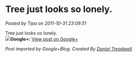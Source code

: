 # Tree just looks so lonely.

*Posted by Tipa on 2011-10-31 23:09:51*

Tree just looks so lonely.  
[![](https://lh3.googleusercontent.com/-OdGCkoA0JWQ/Tq8qv6n48VI/AAAAAAAAPPM/FZMiVP82cXM/s0-d/IMG_0130.JPG)](https://lh3.googleusercontent.com/-OdGCkoA0JWQ/Tq8qv6n48VI/AAAAAAAAPPM/FZMiVP82cXM/s0-d/IMG_0130.JPG)**Google+:** [View post on Google+](https://plus.google.com/108460561201888322767/posts/gBnjCzeFNPN)

  
  
*Post imported by Google+Blog. Created By [Daniel Treadwell](http://minimali.se/).*
